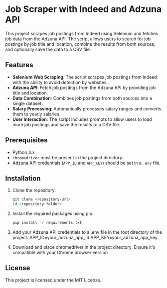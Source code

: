 # Job Scraper with Indeed and Adzuna API

This project scrapes job postings from Indeed using Selenium and fetches job data from the Adzuna API. The script allows users to search for job postings by job title and location, combine the results from both sources, and optionally save the data to a CSV file.

## Features

- **Selenium Web Scraping**: The script scrapes job postings from Indeed with the ability to avoid detection by websites.
- **Adzuna API**: Fetch job postings from the Adzuna API by providing job title and location.
- **Data Combination**: Combines job postings from both sources into a single dataset.
- **Salary Processing**: Automatically processes salary ranges and converts them to yearly salaries.
- **User Interaction**: The script includes prompts to allow users to load more job postings and save the results to a CSV file.

## Prerequisites

- Python 3.x
- `chromedriver` must be present in the project directory.
- Adzuna API credentials (`APP_ID` and `APP_KEY`) should be set in a `.env` file.

## Installation

1. Clone the repository:

   ```bash
   git clone <repository-url>
   cd <repository-folder>

2. Install the required packages using pip:
    ```bash
    pip install -r requirements.txt

3. Add your Adzuna API credentials to a .env file in the root directory of the project:
    APP_ID=your_adzuna_app_id
    APP_KEY=your_adzuna_app_key

4. Download and place chromedriver in the project directory. Ensure it's compatible with your Chrome browser version

## License
This project is licensed under the MIT License.

